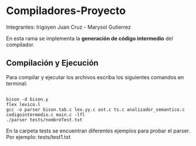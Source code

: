# Compiladores-Proyecto

Integrantes: Irigoyen Juan Cruz - Marysol Gutierrez

En esta rama se implementa la **generación de código intermedio** del compilador.

## Compilación y Ejecución

Para compilar y ejecutar los archivos escriba los siguientes comandos en terminal:

```

bison -d bison.y
flex lexico.l
gcc -o parser bison.tab.c lex.yy.c ast.c ts.c analizador_semantico.c codigointermedio.c main.c -lfl
./parser tests/nombreTest.txt

```

En la carpeta tests se encuentran diferentes ejemplos para probar el parser. Por ejemplo: tests/test1.txt
